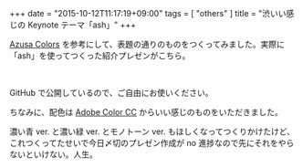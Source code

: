 +++
date = "2015-10-12T11:17:19+09:00"
tags = [ "others" ]
title = "渋いい感じの Keynote テーマ「ash」"
+++

[Azusa Colors](http://sanographix.github.io/azusa-colors) を参考にして、表題の通りのものをつくってみました。実際に「ash」を使ってつくった紹介プレゼンがこちら。

<script async class="speakerdeck-embed" data-id="f7e385e224b44c5dbc7f25ad26aa35cc" data-ratio="1.33333333333333" src="//speakerdeck.com/assets/embed.js"></script>

<!--more-->

<br />

GitHub で公開しているので、ご自由にお使いください。

<div class="github-card" data-github="m0t0k1ch1/ash" data-width="300" data-height="150" data-theme="default"></div>
<script src="http://lab.lepture.com/github-cards/widget.js"></script>

ちなみに、配色は [Adobe Color CC](https://color.adobe.com/ja/explore/most-popular/?time=all) からいい感じのものをいただきました。

濃い青 ver. と濃い緑 ver. とモノトーン ver. もほしくなってつくりかけたけど、これつくってたせいで今日〆切のプレゼン作成が no 進捗なので先にそれをやらないといけない。人生。
